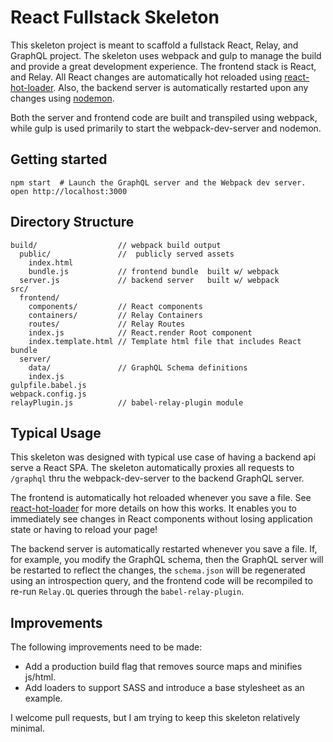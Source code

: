 React Fullstack Skeleton
========================

This skeleton project is meant to scaffold a fullstack React, Relay, and GraphQL project.
The skeleton uses webpack and gulp to manage the build and provide a great
development experience. The frontend stack is React, and Relay.
All React changes are automatically hot reloaded
using [react-hot-loader][1]. Also, the backend server is automatically
restarted upon any changes using [nodemon][2].

Both the server and frontend code are built and transpiled using webpack, while
gulp is used primarily to start the webpack-dev-server and nodemon.

## Getting started

```
npm start  # Launch the GraphQL server and the Webpack dev server.
open http://localhost:3000
```

## Directory Structure

```
build/                  // webpack build output
  public/               //  publicly served assets
    index.html
    bundle.js           // frontend bundle  built w/ webpack
  server.js             // backend server   built w/ webpack
src/
  frontend/
    components/         // React components
    containers/         // Relay Containers
    routes/             // Relay Routes
    index.js            // React.render Root component
    index.template.html // Template html file that includes React bundle
  server/
    data/               // GraphQL Schema definitions
    index.js
gulpfile.babel.js
webpack.config.js
relayPlugin.js          // babel-relay-plugin module
```

## Typical Usage

This skeleton was designed with typical use case of having a backend api serve
a React SPA. The skeleton automatically proxies all requests to `/graphql` thru
the webpack-dev-server to the backend GraphQL server.

The frontend is automatically hot reloaded whenever you save a file. See
[react-hot-loader][1] for more details on how this works. It enables you to
immediately see changes in React components without losing application state
or having to reload your page!

The backend server is automatically restarted whenever you save a file.
If, for example, you modify the GraphQL schema, then the GraphQL server will
be restarted to reflect the changes, the `schema.json` will be regenerated
using an introspection query, and the frontend code will be recompiled
to re-run `Relay.QL` queries through the `babel-relay-plugin`.

## Improvements

The following improvements need to be made:

  * Add a production build flag that removes source maps and minifies js/html.
  * Add loaders to support SASS and introduce a base stylesheet as an example.

I welcome pull requests, but I am trying to keep this skeleton relatively minimal.

[1]: http://gaearon.github.io/react-hot-loader/
[2]: http://nodemon.io/
